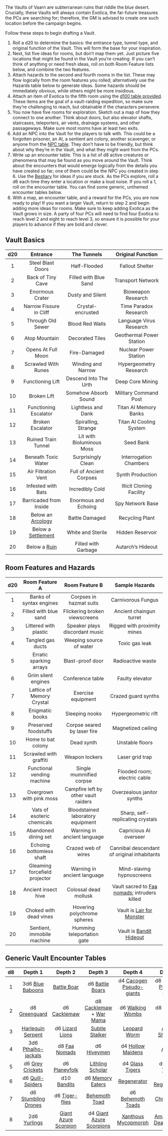 The Vaults of Vaarn are subterranean ruins that riddle the blue desert. Crucially, these Vaults will always contain Exotica, the far-future treasures the PCs are searching for; therefore, the GM is advised to create one such location before the campaign begins. 

Follow these steps to begin drafting a Vault.

1. Roll a d20 to determine the basics: the entrance type, tunnel type, and original function of the Vault. This will form the base for your inspiration. 
1. Next, list five ideas for rooms, but don’t map them yet. Just picture five locations that might be found in the Vault you’re creating. If you can’t think of anything or need fresh ideas, roll on both Room Feature lists below, and combine the two features. 
1. Attach hazards to the second and fourth rooms in the list. These may flow logically from the room features you rolled; alternatively use the Hazards table below to generate ideas. Some hazards should be immediately obvious, while others might be more insidious.
1. Attach an item of Exotica to the fifth room using the [d100 table provided](https://vaarn.github.io/#/content-generators?id=_100-exotica). These items are the goal of a vault-raiding expedition, so make sure they’re challenging to reach, but obtainable if the characters persevere. 
1. You now have five rooms for exploration. Sketch out a map of how they connect to one another. Think about doors, but also elevator shafts, staircases, teleporters, air vents, drainage systems, and other passageways. Make sure most rooms have at least two exits. 
1. Add an NPC into the Vault for the players to talk with. This could be a forgotten prisoner, an AI, a sentient ant colony, another scavenger, or anyone from the [NPC table](https://vaarn.github.io/#/content-generators?id=quick-npc-generator). They don’t have to be friendly, but think about why they’re in the Vault, and what they might want from the PCs.
1. Write up an encounter table. This is a list of d8 active creatures or phenomena that may be found as you move around the Vault. Think about the encounters that would emerge logically from the details you have created so far; one of them could be the NPC you created in step 6. Use the [Bestiary](https://vaarn.github.io/#/bestiary) for ideas if you are stuck. As the PCs explore, roll a d6 each time they enter a location or make a loud noise. If you roll a 1, roll on the encounter table. You can find some generic, unthemed encounter tables below.
1. With a map, an encounter table, and a reward for the PCs, you are now ready to play! If you want a larger Vault, return to step 2 and begin adding more ideas for rooms. Make sure to keep adding Exotica as the Vault grows in size. A party of four PCs will need to find four Exotica to reach level 2 and eight to reach level 3, so ensure it is possible for your players to advance if they are bold and clever.

## Vault Basics
| d20 | Entrance | The Tunnels | Original Function |
|:---:|:---:|:---:|:---:|
| 1 | Steel Blast Doors | Half-Flooded | Fallout Shelter |
| 2 | Back of Tiny Cave | Filled with Blue Sand | Transport Network |
| 3 | Enormous Crater | Dusty and Silent | Bioweapon Research |
| 4 | Narrow Fissure in Cliff | Crystal-encrusted | Time Paradox Research |
| 5 | Through Old Sewer | Blood Red Walls | Language Virus Research|
| 6 | Atop Mountain| Decorated Tiles | Geothermal Power Station |
| 7 | Opens At Full Moon | Fire-Damaged | Nuclear Power Station |
| 8 | Scrawled With Runes | Winding and Narrow | Hypergeometry Research |
| 9 | Functioning Lift | Descend Into The Urth | Deep Core Mining |
| 10 | Broken Lift | Somehow Absorb Sound | Military Command Post |
| 11 | Functioning Escalator | Lightless and Dank | Titan AI Memory Banks |
| 12 | Broken Escalator | Spiralling, Strange | Titan AI Cooling System |
| 13 | Ruined Train Tunnel |Lit with Bioluminous Moss | Seed Bank |
| 14 | Beneath Toxic Water | Surprisingly Clean | Interrogation Chambers |
| 15 | Air Filtration Vent | Full of Ancient Corpses | Synth Production |
| 16 | Infested with Bats |Incredibly Cold | Illicit Cloning Facility |
| 17 | Barricaded from Inside | Enormous and Echoing | Spy Network Base |
| 18 | Below an [Arcology](https://vaarn.github.io/#/regions/the-interior?id=arcology) | Battle Damaged | Recycling Plant |
| 19 | Below a [Settlement](https://vaarn.github.io/#/regions/the-interior?id=settlement) | White and Sterile | Hidden Reservoir |
| 20 | Below a [Ruin](https://vaarn.github.io/#/regions/the-interior?id=ruin) | Filled with Garbage | Autarch’s Hideout |

## Room Features and Hazards
| d20 | Room Feature A | Room Feature B | Sample Hazards |
|:---:|:---:|:---:|:---:|
| 1 | Banks of syntax engines | Corpses in hazmat suits | Carnivorous Fungus |
| 2 | Filled with blue sand | Flickering broken viewscreens | Ancient chaingun turret |
| 3 | Littered with plastic | Speaker plays discordant music | Rigged with proximity mines |
| 4 | Tangled gas ducts | Weeping source of water | Toxic gas leak |
| 5 | Erratic sparking arrays | Blast-proof door | Radioactive waste |
| 6 | Grim silent engines | Conference table | Faulty elevator |
| 7 | Lattice of Memory Crystal | Exercise equipment | Crazed guard synths |
| 8 | Enigmatic books | Sleeping nooks | Hypergeometric rift |
| 9 | Preserved foodstuffs | Corpse seared by laser fire | Magnetized ceiling |
| 10 | Home to bat colony | Dead synth | Unstable floors |
| 11 | Scrawled with graffiti  | Weapon lockers | Laser grid trap |
| 12 | Functional vending machine | Single mummified corpse | Flooded room; electric cable |
| 13 | Overgrown with pink moss | Campfire left by other vault raiders | Overzealous janitor synths |
| 14 | Vats of esoteric chemicals | Bloodstained laboratory equipment | Sharp, self-replicating crystals |
| 15 | Abandoned dining set | Warning in ancient language | Capricious AI overseer |
| 16 | Echoing bottomless shaft | Crazed web of wires | Cannibal descendant of original inhabitants |
| 17 | Gleaming forcefield projector | Warning in ancient language | Mind-slaving hypnoscreens |
| 18 | Ancient insect hive | Colossal dead mollusk | Vault sacred to [Faa nomads](https://vaarn.github.io/#/regions/the-interior?id=faa-nomad-camp); intruders killed |
| 19 | Choked with dead vines | Hovering polychrome spheres | Vault is [Lair for Monster](https://vaarn.github.io/#/regions/the-interior?id=lair)  |
| 20 | Sentient, immobile machine | Humming teleportation gate | Vault is [Bandit Hideout](https://vaarn.github.io/#/regions/the-interior?id=bandit-camp) |

## Generic Vault Encounter Tables
| d8 | Depth 1 | Depth 2 | Depth 3 | Depth 4 | Depth 5 |
|:---:|:---:|:---:|:---:|:---:|:---:|
| 1 | 3d6 [Blue Baboons](https://vaarn.github.io/#/bestiary?id=blue-baboon) | [Battle Boar](https://vaarn.github.io/#/bestiary?id=battle-boar) | d6 [Battle Boars](https://vaarn.github.io/#/bestiary?id=battle-boar) | d4 [Cacogen Pseudo-giants](https://vaarn.github.io/#/bestiary?id=cacogen-psuedo-giant) | d8 [Cacogen Pseudo-giants](https://vaarn.github.io/#/bestiary?id=cacogen-psuedo-giant) |
| 2 | d8 [Greenguard](https://vaarn.github.io/#/bestiary?id=greenguard) | d6 [Cacklemaw](https://vaarn.github.io/#/bestiary?id=cacklemaw) | d8 [Cacklemaw](https://vaarn.github.io/#/bestiary?id=cacklemaw) + [War Mama](https://vaarn.github.io/#/bestiary?id=cacklemaw-war-mama) | d6 [Walking Wombs](https://vaarn.github.io/#/bestiary?id=walking-womb) | d8 [Lambent Lynx](https://vaarn.github.io/#/bestiary?id=lambent-lynx) |
| 3 | [Harlequin Serpent](https://vaarn.github.io/#/bestiary?id=harlequin-serpent) | d6 [Lizard Lions](https://vaarn.github.io/#/bestiary?id=lizard-lion) | [Subtle Stalker](https://vaarn.github.io/#/bestiary?id=subtle-stalker) | [Leopard Worm](https://vaarn.github.io/#/bestiary?id=leopard-worm) | [Argent Shepherd](https://vaarn.github.io/#/bestiary?id=argent-shepherd) |
| 4 | 3d6 [Pthalho-jackals](https://vaarn.github.io/#/bestiary?id=memory-eater) | d8 [Faa Nomads](https://vaarn.github.io/#/bestiary?id=faa-nomad)  | d6 [Hiveymen](https://vaarn.github.io/#/bestiary?id=hiveyman) | d4 [Hollow Maidens](https://vaarn.github.io/#/bestiary?id=hollow-maiden) | [Alzabo](https://vaarn.github.io/#/bestiary?id=alzabo) |
| 5 | d6 [Grey Crickets](https://vaarn.github.io/#/bestiary?id=grey-cricket) | d6 [Planeyfolk](https://vaarn.github.io/#/bestiary?id=planeyfolk) | [Lithling Scholar](https://vaarn.github.io/#/bestiary?id=lithling-scholar) | d4 [Glass Tigers](https://vaarn.github.io/#/bestiary?id=glass-tiger) | d6 [Glass Tigers](https://vaarn.github.io/#/bestiary?id=glass-tiger)|
| 6 | d6 [Quill-Spiders](https://vaarn.github.io/#/bestiary?id=quill-spider) | d10 [Bandits](https://vaarn.github.io/#/bestiary?id=bandit) | d6 [Memory Eaters](https://vaarn.github.io/#/bestiary?id=memory-eater) | [Regenerator](https://vaarn.github.io/#/bestiary?id=regenerator) | d6 [Regenerators](https://vaarn.github.io/#/bestiary?id=regenerator) |
| 7 | d6 [Stumbling Drones](https://vaarn.github.io/#/bestiary?id=stumbling-drone) | d6 [Tiger-flies](https://vaarn.github.io/#/bestiary?id=tiger-fly) | [Behemoth Toad](https://vaarn.github.io/#/bestiary?id=behemoth-toad) | d6 [Behemoth Toads](https://vaarn.github.io/#/bestiary?id=behemoth-toad) | [Chromavore](https://vaarn.github.io/#/bestiary?id=chromavore) |
| 8 | 2d6 [Yurlings](https://vaarn.github.io/#/bestiary?id=yurling) | [Giant Azure Scorpion](https://vaarn.github.io/#/bestiary?id=giant-azure-scorpion) | d4 [Giant Azure Scorpions](https://vaarn.github.io/#/bestiary?id=giant-azure-scorpion) | [Xanthous Mycopmorph](https://vaarn.github.io/#/bestiary?id=xanthous-mycomorph) | [Amaranthine Death-Worm](https://vaarn.github.io/#/bestiary?id=amaranthine-death-worm) |
